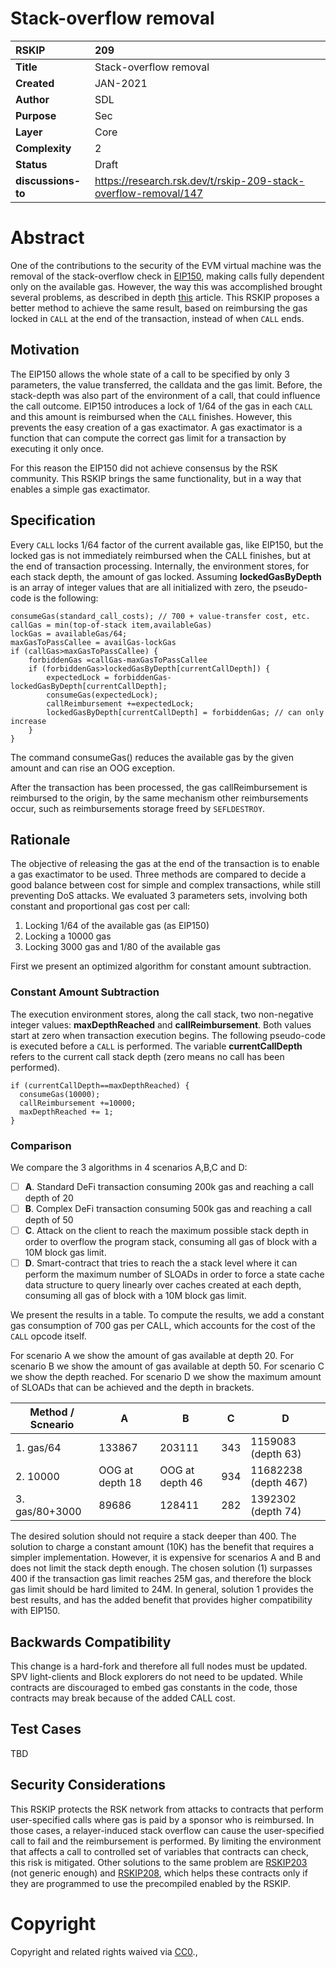# Stack-overflow removal


|RSKIP          | 209 |
| :------------ |:-------------|
|**Title**      |Stack-overflow removal|
|**Created**    |JAN-2021 |
|**Author**     |SDL |
|**Purpose**    |Sec |
|**Layer**      |Core |
|**Complexity** |2 |
|**Status**     |Draft |
|**discussions-to**     |https://research.rsk.dev/t/rskip-209-stack-overflow-removal/147 |


# **Abstract**

One of the contributions to the security of the EVM virtual machine was the removal of the stack-overflow check in [EIP150](https://github.com/ethereum/EIPs/blob/master/EIPS/eip-150.md), making calls fully dependent only on the available gas. However, the way this was accomplished brought several problems, as described in depth [this](https://medium.com/iovlabs-innovation-stories/the-dark-side-of-ethereum-1-64th-call-gas-reduction-ba661778568c) article. This RSKIP proposes a better method to achieve the same result, based on reimbursing the gas locked in `CALL` at the end of the transaction, instead of when `CALL` ends. 


## Motivation

The EIP150 allows the whole state of a call to be specified by only 3 parameters, the value transferred, the calldata and the gas limit. Before, the stack-depth was also part of the environment of a call, that could influence the call outcome. EIP150 introduces a lock of 1/64 of the gas in each `CALL` and this amount is reimbursed when the `CALL` finishes. However, this prevents the easy creation of a gas exactimator. A gas exactimator is a function that can compute the correct gas limit for a transaction by executing it only once.

For this reason the EIP150 did not achieve consensus by the RSK community. This RSKIP brings the same functionality, but in a way that enables a simple gas exactimator.


## Specification

Every  `CALL` locks 1/64 factor of the current available gas, like EIP150, but the locked gas is not immediately reimbursed when the CALL finishes, but at the end of transaction processing. Internally, the environment stores, for each stack depth, the amount of gas locked.  Assuming **lockedGasByDepth** is an array of integer values that are all initialized with zero, the pseudo-code is the following:

```
consumeGas(standard_call_costs); // 700 + value-transfer cost, etc.
callGas = min(top-of-stack item,availableGas)
lockGas = availableGas/64;
maxGasToPassCallee = availGas-lockGas
if (callGas>maxGasToPassCallee) {
 	forbiddenGas =callGas-maxGasToPassCallee
 	if (forbiddenGas>lockedGasByDepth[currentCallDepth]) {
		expectedLock = forbiddenGas-lockedGasByDepth[currentCallDepth];
  		consumeGas(expectedLock);
  		callReimbursement +=expectedLock;
  		lockedGasByDepth[currentCallDepth] = forbiddenGas; // can only increase
	} 
}
```

The command consumeGas() reduces the available gas by the given amount and can rise an OOG exception. 

After the transaction has been processed, the gas callReimbursement is reimbursed to the origin, by the same mechanism other reimbursements occur, such as reimbursements storage freed by `SEFLDESTROY`.

## Rationale

The objective of releasing the gas at the end of the transaction is to enable a gas exactimator to be used. Three methods are compared to decide a good balance between cost for simple and complex transactions, while still preventing DoS attacks. We evaluated 3 parameters sets, involving both constant and proportional gas cost per call:

1. Locking 1/64 of the available gas (as EIP150)
2. Locking a 10000 gas
3. Locking 3000 gas and 1/80 of the available gas

First we present an optimized algorithm for constant amount subtraction.

### Constant Amount Subtraction

The execution environment stores, along the call stack, two non-negative integer values: **maxDepthReached** and **callReimbursement**.  Both values start at zero when transaction execution begins. The following pseudo-code is executed before a `CALL` is performed. The variable **currentCallDepth** refers to the current call stack depth (zero means no call has been performed).

```
if (currentCallDepth==maxDepthReached) {
  consumeGas(10000);
  callReimbursement +=10000;
  maxDepthReached += 1;
} 
```

### Comparison

We compare the 3 algorithms in 4 scenarios A,B,C and D:

- [ ] **A**. Standard DeFi transaction consuming 200k gas and reaching a call depth of 20
- [ ] **B**. Complex  DeFi transaction consuming 500k gas and reaching a call depth of 50
- [ ] **C**. Attack on the client to reach the maximum possible stack depth in order to overflow the program stack, consuming all gas of block with a 10M block gas limit.
- [ ] **D**. Smart-contract that tries to reach the a stack level where it can perform the maximum number of SLOADs in order to force a state cache data structure to query linearly over caches created at each depth, consuming all gas of block with a 10M block gas limit.

We present the results in a table. To compute the results, we add a constant gas consumption of 700 gas per CALL, which accounts for the cost of the `CALL` opcode itself. 

For scenario A we show the amount of gas available at depth 20. For scenario B we show the amount of gas available at depth 50. For scenario C we show the depth reached. For scenario D we show the maximum amount of SLOADs that can be achieved and the depth in brackets.

| Method / Scneario | A               | B               | C    | D                    |
| ----------------- | --------------- | --------------- | ---- | -------------------- |
| 1. gas/64         | 133867          | 203111          | 343  | 1159083 (depth 63)   |
| 2. 10000          | OOG at depth 18 | OOG at depth 46 | 934  | 11682238 (depth 467) |
| 3. gas/80+3000    | 89686           | 128411          | 282  | 1392302 (depth 74)   |

The desired solution should not require a stack deeper than 400. The solution to charge a constant amount (10K) has the benefit that requires a simpler implementation. However, it is expensive for scenarios A and B and does not limit the stack depth enough. The chosen solution (1) surpasses 400 if the transaction gas limit reaches 25M gas, and therefore the block gas limit should be hard limited to 24M. In general, solution 1 provides the best results, and has the added benefit that provides higher compatibility with EIP150.



## Backwards Compatibility

This change is a hard-fork and therefore all full nodes must be updated. SPV light-clients and Block explorers do not need to be updated. While contracts are discouraged to embed gas constants in the code, those contracts may break because of the added CALL cost. 

## Test Cases

TBD

## Security Considerations

This RSKIP protects the RSK network from attacks to contracts that perform user-specified calls where gas is paid by a sponsor who is reimbursed. In those cases, a relayer-induced stack overflow can cause the user-specified call to fail and the reimbursement is performed. By limiting the environment that affects a call to controlled set of variables that contracts can check, this risk is mitigated. Other solutions to the same problem are [RSKIP203](https://github.com/rsksmart/RSKIPs/blob/master/IPs/RSKIP203.md) (not generic enough) and [RSKIP208](https://github.com/rsksmart/RSKIPs/blob/master/IPs/RSKIP208.md), which helps these contracts only if they are programmed to use the precompiled enabled by the RSKIP.

# **Copyright**

Copyright and related rights waived via [CC0](https://creativecommons.org/publicdomain/zero/1.0/).,

 
